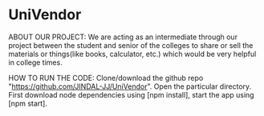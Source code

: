 # UniVendor

ABOUT OUR PROJECT:
We are acting as an intermediate through our project between the student and senior of the colleges to share or sell the materials or things(like books, calculator, etc.)  which would be very helpful in college times.

HOW TO RUN THE CODE:
Clone/download the github repo "https://github.com/JINDAL-JJ/UniVendor". Open the particular directory. First download node dependencies using [npm install], start the app using [npm start].
